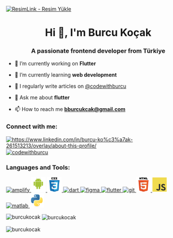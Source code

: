 
<a href="https://resimlink.com/7yoGRASFu" title="ResimLink - Resim Yükle"><img src="https://r.resimlink.com/7yoGRASFu.png" title="ResimLink - Resim Yükle" alt="ResimLink - Resim Yükle"></a>
<h1 align="center">Hi 👋, I'm Burcu Koçak</h1>
<h3 align="center">A passionate frontend developer from Türkiye</h3>

- 🔭 I’m currently working on **Flutter**

- 🌱 I’m currently learning **web development**

- 📝 I regularly write articles on [@codewithburcu](@codewithburcu)

- 💬 Ask me about **flutter**

- 📫 How to reach me **bburcukcak@gmail.com**

<h3 align="left">Connect with me:</h3>
<p align="left">
<a href="https://linkedin.com/in/https://www.linkedin.com/in/burcu-ko%c3%a7ak-261513213/overlay/about-this-profile/" target="blank"><img align="center" src="https://raw.githubusercontent.com/rahuldkjain/github-profile-readme-generator/master/src/images/icons/Social/linked-in-alt.svg" alt="https://www.linkedin.com/in/burcu-ko%c3%a7ak-261513213/overlay/about-this-profile/" height="30" width="40" /></a>
<a href="https://instagram.com/codewithburcu" target="blank"><img align="center" src="https://raw.githubusercontent.com/rahuldkjain/github-profile-readme-generator/master/src/images/icons/Social/instagram.svg" alt="codewithburcu" height="30" width="40" /></a>
</p>

<h3 align="left">Languages and Tools:</h3>
<p align="left"> <a href="https://aws.amazon.com/amplify/" target="_blank" rel="noreferrer"> <img src="https://docs.amplify.aws/assets/logo-dark.svg" alt="amplify" width="40" height="40"/> </a> <a href="https://developer.android.com" target="_blank" rel="noreferrer"> <img src="https://raw.githubusercontent.com/devicons/devicon/master/icons/android/android-original-wordmark.svg" alt="android" width="40" height="40"/> </a> <a href="https://www.w3schools.com/css/" target="_blank" rel="noreferrer"> <img src="https://raw.githubusercontent.com/devicons/devicon/master/icons/css3/css3-original-wordmark.svg" alt="css3" width="40" height="40"/> </a> <a href="https://dart.dev" target="_blank" rel="noreferrer"> <img src="https://www.vectorlogo.zone/logos/dartlang/dartlang-icon.svg" alt="dart" width="40" height="40"/> </a> <a href="https://www.figma.com/" target="_blank" rel="noreferrer"> <img src="https://www.vectorlogo.zone/logos/figma/figma-icon.svg" alt="figma" width="40" height="40"/> </a> <a href="https://flutter.dev" target="_blank" rel="noreferrer"> <img src="https://www.vectorlogo.zone/logos/flutterio/flutterio-icon.svg" alt="flutter" width="40" height="40"/> </a> <a href="https://git-scm.com/" target="_blank" rel="noreferrer"> <img src="https://www.vectorlogo.zone/logos/git-scm/git-scm-icon.svg" alt="git" width="40" height="40"/> </a> <a href="https://www.w3.org/html/" target="_blank" rel="noreferrer"> <img src="https://raw.githubusercontent.com/devicons/devicon/master/icons/html5/html5-original-wordmark.svg" alt="html5" width="40" height="40"/> </a> <a href="https://developer.mozilla.org/en-US/docs/Web/JavaScript" target="_blank" rel="noreferrer"> <img src="https://raw.githubusercontent.com/devicons/devicon/master/icons/javascript/javascript-original.svg" alt="javascript" width="40" height="40"/> </a> <a href="https://www.mathworks.com/" target="_blank" rel="noreferrer"> <img src="https://upload.wikimedia.org/wikipedia/commons/2/21/Matlab_Logo.png" alt="matlab" width="40" height="40"/> </a> <a href="https://www.python.org" target="_blank" rel="noreferrer"> <img src="https://raw.githubusercontent.com/devicons/devicon/master/icons/python/python-original.svg" alt="python" width="40" height="40"/> </a> </p>

<p><img align="left" src="https://github-readme-stats.vercel.app/api/top-langs?username=burcukocak&show_icons=true&locale=en&layout=compact" alt="burcukocak" /></p>

<p>&nbsp;<img align="center" src="https://github-readme-stats.vercel.app/api?username=burcukocak&show_icons=true&locale=en" alt="burcukocak" /></p>

<p><img align="center" src="https://github-readme-streak-stats.herokuapp.com/?user=burcukocak&" alt="burcukocak" /></p>
